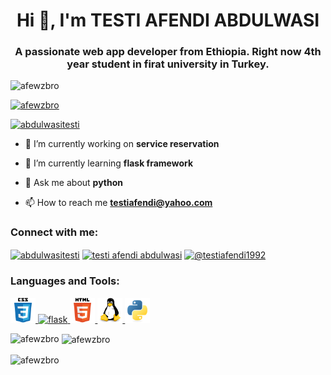 <h1 align="center">Hi 👋, I'm TESTI AFENDI ABDULWASI</h1>
<h3 align="center">A passionate web app developer from Ethiopia. Right now 4th year student in firat university in Turkey.</h3>

<p align="left"> <img src="https://komarev.com/ghpvc/?username=afewzbro&label=Profile%20views&color=0e75b6&style=flat" alt="afewzbro" /> </p>

<p align="left"> <a href="https://github.com/ryo-ma/github-profile-trophy"><img src="https://github-profile-trophy.vercel.app/?username=afewzbro" alt="afewzbro" /></a> </p>

<p align="left"> <a href="https://twitter.com/abdulwasitesti" target="blank"><img src="https://img.shields.io/twitter/follow/abdulwasitesti?logo=twitter&style=for-the-badge" alt="abdulwasitesti" /></a> </p>

- 🔭 I’m currently working on **service reservation**

- 🌱 I’m currently learning **flask framework**

- 💬 Ask me about **python**

- 📫 How to reach me **testiafendi@yahoo.com**

<h3 align="left">Connect with me:</h3>
<p align="left">
<a href="https://twitter.com/abdulwasitesti" target="blank"><img align="center" src="https://raw.githubusercontent.com/rahuldkjain/github-profile-readme-generator/master/src/images/icons/Social/twitter.svg" alt="abdulwasitesti" height="30" width="40" /></a>
<a href="https://linkedin.com/in/testi afendi abdulwasi" target="blank"><img align="center" src="https://raw.githubusercontent.com/rahuldkjain/github-profile-readme-generator/master/src/images/icons/Social/linked-in-alt.svg" alt="testi afendi abdulwasi" height="30" width="40" /></a>
<a href="https://medium.com/@testiafendi1992" target="blank"><img align="center" src="https://raw.githubusercontent.com/rahuldkjain/github-profile-readme-generator/master/src/images/icons/Social/medium.svg" alt="@testiafendi1992" height="30" width="40" /></a>
</p>

<h3 align="left">Languages and Tools:</h3>
<p align="left"> <a href="https://www.w3schools.com/css/" target="_blank" rel="noreferrer"> <img src="https://raw.githubusercontent.com/devicons/devicon/master/icons/css3/css3-original-wordmark.svg" alt="css3" width="40" height="40"/> </a> <a href="https://flask.palletsprojects.com/" target="_blank" rel="noreferrer"> <img src="https://www.vectorlogo.zone/logos/pocoo_flask/pocoo_flask-icon.svg" alt="flask" width="40" height="40"/> </a> <a href="https://www.w3.org/html/" target="_blank" rel="noreferrer"> <img src="https://raw.githubusercontent.com/devicons/devicon/master/icons/html5/html5-original-wordmark.svg" alt="html5" width="40" height="40"/> </a> <a href="https://www.linux.org/" target="_blank" rel="noreferrer"> <img src="https://raw.githubusercontent.com/devicons/devicon/master/icons/linux/linux-original.svg" alt="linux" width="40" height="40"/> </a> <a href="https://www.python.org" target="_blank" rel="noreferrer"> <img src="https://raw.githubusercontent.com/devicons/devicon/master/icons/python/python-original.svg" alt="python" width="40" height="40"/> </a> </p>

<p><img align="left" src="https://github-readme-stats.vercel.app/api/top-langs?username=afewzbro&show_icons=true&locale=en&layout=compact" alt="afewzbro" /></p>

<p>&nbsp;<img align="center" src="https://github-readme-stats.vercel.app/api?username=afewzbro&show_icons=true&locale=en" alt="afewzbro" /></p>

<p><img align="center" src="https://github-readme-streak-stats.herokuapp.com/?user=afewzbro&" alt="afewzbro" /></p>

